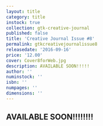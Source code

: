 ```yaml
---
layout: title
category: title
instock: true
collection: gtk-creative-journal
published: false
title: 'Creative Journal Issue #8'
permalink: gtkcreativejournalissue8
releasedate: '2016-09-16'
price: '12.00'
cover: Cover8forWeb.jpg
description: AVAILABLE SOON!!!!!
author: ''
numinstock: ''
isbn: ''
numpages: ''
dimensions: ''
---
```

## AVAILABLE SOON!!!!!!!!

